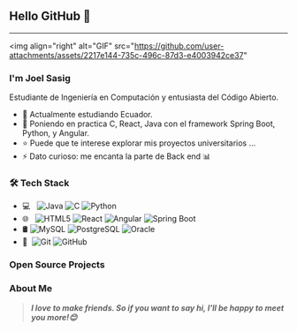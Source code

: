 ## Hello GitHub 👋

---
<img align="right" alt="GIF" src="https://github.com/user-attachments/assets/2217e144-735c-496c-87d3-e4003942ce37"
>

### I'm Joel Sasig

Estudiante de Ingeniería en Computación y entusiasta del Código Abierto.
- 🌱 Actualmente estudiando Ecuador.
- 💬 Poniendo en practica C, React, Java con el framework Spring Boot, Python, y Angular.
- ⭐ Puede que te interese explorar mis proyectos universitarios ...
- ⚡ Dato curioso: me encanta la parte de Back end 📊

### 🛠 Tech Stack

- 💻 &#160; ![Java](https://img.shields.io/badge/-Java-333333?style=flat&logo=Java&logoColor=007396)
![C](https://img.shields.io/badge/-C-333333?style=flat&logo=C&logoColor=A8B9CC)
![Python](https://img.shields.io/badge/-Python-333333?style=flat&logo=Python&logoColor=3776AB)
- 🌐 &#160; ![HTML5](https://img.shields.io/badge/-HTML5-333333?style=flat&logo=HTML5)
![React](https://img.shields.io/badge/-React-333333?style=flat&logo=React)
![Angular](https://img.shields.io/badge/-Angular-333333?style=flat&logo=Angular&logoColor=DD0031)
![Spring Boot](https://img.shields.io/badge/-Spring%20Boot-333333?style=flat&logo=Spring-Boot&logoColor=6DB33F)
- 🛢 ![MySQL](https://img.shields.io/badge/-MySQL-333333?style=flat&logo=mysql)
![PostgreSQL](https://img.shields.io/badge/-PostgreSQL-333333?style=flat&logo=PostgreSQL&logoColor=336791)
![Oracle](https://img.shields.io/badge/-Oracle-333333?style=flat&logo=Oracle)
- 🔧 &#160;![Git](https://img.shields.io/badge/-Git-333333?style=flat&logo=git)
![GitHub](https://img.shields.io/badge/-GitHub-333333?style=flat&logo=github)


### Open Source Projects


### About Me


> ***I love to make friends. So if you want to say hi, I'll be happy to meet you more!😊***

